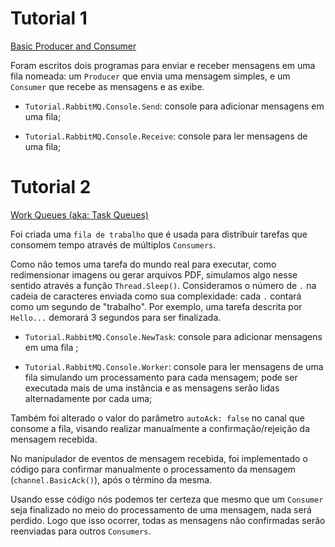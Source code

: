 # Tutorial 1

[Basic Producer and Consumer](https://www.rabbitmq.com/tutorials/tutorial-one-dotnet.html)

Foram escritos dois programas para enviar e receber mensagens em uma fila nomeada: um `Producer` que envia uma mensagem simples, e um `Consumer` que recebe as mensagens e as exibe.

- `Tutorial.RabbitMQ.Console.Send`: console para adicionar mensagens em uma fila;

- `Tutorial.RabbitMQ.Console.Receive`: console para ler mensagens de uma fila;

# Tutorial 2

[Work Queues (aka: Task Queues)](https://www.rabbitmq.com/tutorials/tutorial-two-dotnet.html)

Foi criada uma `fila de trabalho` que é usada para distribuir tarefas que consomem tempo através de múltiplos `Consumers`.

Como não temos uma tarefa do mundo real para executar, como redimensionar imagens ou gerar arquivos PDF, simulamos algo nesse sentido através a função `Thread.Sleep()`. Consideramos o número de `.` na cadeia de caracteres enviada como sua complexidade: cada `.` contará como um segundo de "trabalho". Por exemplo, uma tarefa descrita por `Hello...` demorará 3 segundos para ser finalizada.

- `Tutorial.RabbitMQ.Console.NewTask`: console para adicionar mensagens em uma fila ;

- `Tutorial.RabbitMQ.Console.Worker`: console para ler mensagens de uma fila simulando um processamento para cada mensagem; pode ser executada mais de uma instância e as mensagens serão lidas alternadamente por cada uma;

Também foi alterado o valor do parâmetro `autoAck: false` no canal que consome a fila, visando realizar manualmente a confirmação/rejeição da mensagem recebida.

No manipulador de eventos de mensagem recebida, foi implementado o código para confirmar manualmente o processamento da mensagem (`channel.BasicAck()`), após o término da mesma.

Usando esse código nós podemos ter certeza que mesmo que um `Consumer` seja finalizado no meio do processamento de uma mensagem, nada será perdido. Logo que isso ocorrer, todas as mensagens não confirmadas serão reenviadas para outros `Consumers`.

